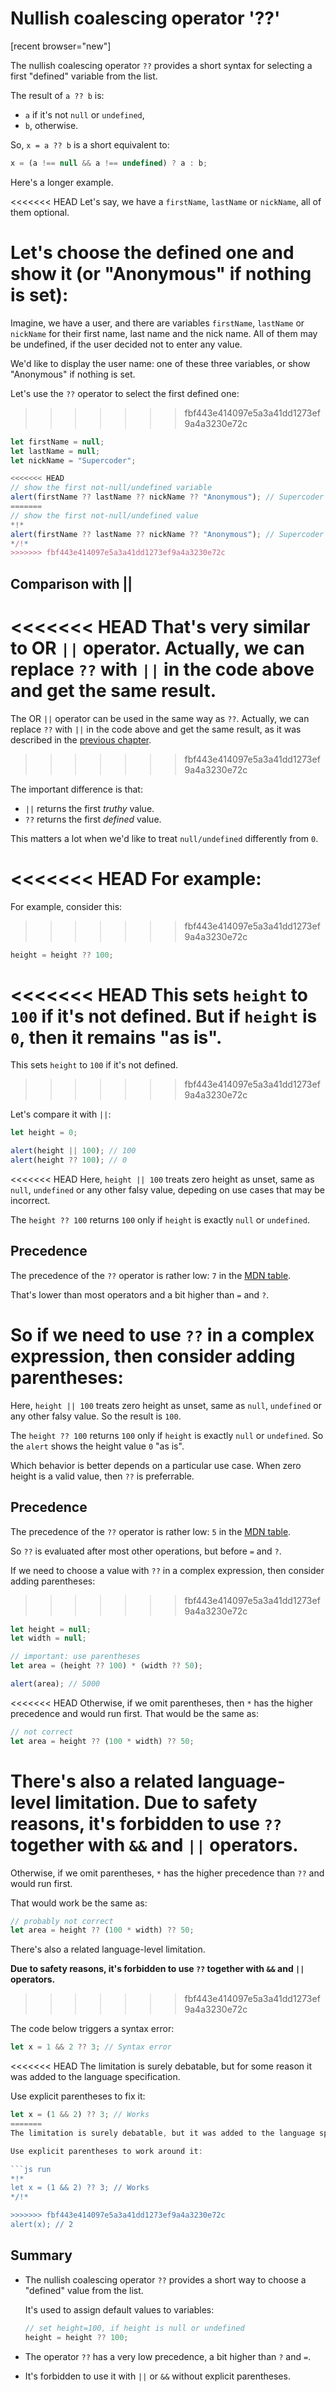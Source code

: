# Nullish coalescing operator '??'

[recent browser="new"]

The nullish coalescing operator `??` provides a short syntax for selecting a first "defined" variable from the list.

The result of `a ?? b` is:
- `a` if it's not `null` or `undefined`,
- `b`, otherwise.

So, `x = a ?? b` is a short equivalent to:

```js
x = (a !== null && a !== undefined) ? a : b;
```

Here's a longer example.

<<<<<<< HEAD
Let's say, we have a `firstName`, `lastName` or `nickName`, all of them optional.

Let's choose the defined one and show it (or "Anonymous" if nothing is set):
=======
Imagine, we have a user, and there are variables `firstName`, `lastName` or `nickName` for their first name, last name and the nick name. All of them may be undefined, if the user decided not to enter any value.

We'd like to display the user name: one of these three variables, or show "Anonymous" if nothing is set.

Let's use the `??` operator to select the first defined one:
>>>>>>> fbf443e414097e5a3a41dd1273ef9a4a3230e72c

```js run
let firstName = null;
let lastName = null;
let nickName = "Supercoder";

<<<<<<< HEAD
// show the first not-null/undefined variable
alert(firstName ?? lastName ?? nickName ?? "Anonymous"); // Supercoder
=======
// show the first not-null/undefined value
*!*
alert(firstName ?? lastName ?? nickName ?? "Anonymous"); // Supercoder
*/!*
>>>>>>> fbf443e414097e5a3a41dd1273ef9a4a3230e72c
```

## Comparison with ||

<<<<<<< HEAD
That's very similar to OR `||` operator. Actually, we can replace `??` with `||` in the code above and get the same result.
=======
The OR `||` operator can be used in the same way as `??`. Actually, we can replace `??` with `||` in the code above and get the same result, as it was described in the [previous chapter](info:logical-operators#or-finds-the-first-truthy-value).
>>>>>>> fbf443e414097e5a3a41dd1273ef9a4a3230e72c

The important difference is that:
- `||` returns the first *truthy* value.
- `??` returns the first *defined* value.

This matters a lot when we'd like to treat `null/undefined` differently from `0`.

<<<<<<< HEAD
For example:
=======
For example, consider this:
>>>>>>> fbf443e414097e5a3a41dd1273ef9a4a3230e72c

```js
height = height ?? 100;
```

<<<<<<< HEAD
This sets `height` to `100` if it's not defined. But if `height` is `0`, then it remains "as is".
=======
This sets `height` to `100` if it's not defined.
>>>>>>> fbf443e414097e5a3a41dd1273ef9a4a3230e72c

Let's compare it with `||`:

```js run
let height = 0;

alert(height || 100); // 100
alert(height ?? 100); // 0
```

<<<<<<< HEAD
Here, `height || 100` treats zero height as unset, same as `null`, `undefined` or any other falsy value, depeding on use cases that may be incorrect.

The `height ?? 100` returns `100` only if `height` is exactly `null` or `undefined`.

## Precedence

The precedence of the `??` operator is rather low: `7` in the [MDN table](https://developer.mozilla.org/en-US/docs/Web/JavaScript/Reference/Operators/Operator_Precedence#Table).

That's lower than most operators and a bit higher than `=` and `?`.

So if we need to use `??` in a complex expression, then consider adding parentheses:
=======
Here, `height || 100` treats zero height as unset, same as `null`, `undefined` or any other falsy value. So the result is `100`.

The `height ?? 100` returns `100` only if `height` is exactly `null` or `undefined`. So the `alert` shows the height value `0` "as is".

Which behavior is better depends on a particular use case. When zero height is a valid value, then `??` is preferrable.

## Precedence

The precedence of the `??` operator is rather low: `5` in the [MDN table](https://developer.mozilla.org/en-US/docs/Web/JavaScript/Reference/Operators/Operator_Precedence#Table).

So `??` is evaluated after most other operations, but before `=` and `?`.

If we need to choose a value with `??` in a complex expression, then consider adding parentheses:
>>>>>>> fbf443e414097e5a3a41dd1273ef9a4a3230e72c

```js run
let height = null;
let width = null;

// important: use parentheses
let area = (height ?? 100) * (width ?? 50);

alert(area); // 5000
```

<<<<<<< HEAD
Otherwise, if we omit parentheses, then `*` has the higher precedence and would run first. That would be the same as:

```js
// not correct
let area = height ?? (100 * width) ?? 50;
```

There's also a related language-level limitation. Due to safety reasons, it's forbidden to use `??` together with `&&` and `||` operators.
=======
Otherwise, if we omit parentheses, `*` has the higher precedence than `??` and would run first.

That would work be the same as:

```js
// probably not correct
let area = height ?? (100 * width) ?? 50;
```

There's also a related language-level limitation.

**Due to safety reasons, it's forbidden to use `??` together with `&&` and `||` operators.**
>>>>>>> fbf443e414097e5a3a41dd1273ef9a4a3230e72c

The code below triggers a syntax error:

```js run
let x = 1 && 2 ?? 3; // Syntax error
```

<<<<<<< HEAD
The limitation is surely debatable, but for some reason it was added to the language specification.

Use explicit parentheses to fix it:

```js run
let x = (1 && 2) ?? 3; // Works
=======
The limitation is surely debatable, but it was added to the language specification with the purpose to avoid programming mistakes, as people start to switch to `??` from `||`.

Use explicit parentheses to work around it:

```js run
*!*
let x = (1 && 2) ?? 3; // Works
*/!*

>>>>>>> fbf443e414097e5a3a41dd1273ef9a4a3230e72c
alert(x); // 2
```

## Summary

- The nullish coalescing operator `??` provides a short way to choose a "defined" value from the list.

    It's used to assign default values to variables:

    ```js
    // set height=100, if height is null or undefined
    height = height ?? 100;
    ```

- The operator `??` has a very low precedence, a bit higher than `?` and `=`.
- It's forbidden to use it with `||` or `&&` without explicit parentheses.
